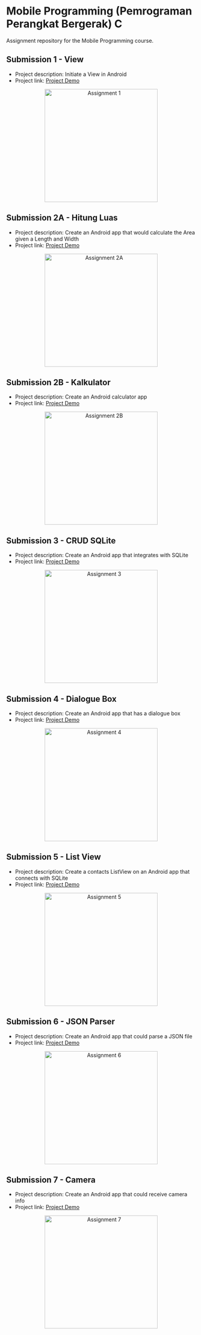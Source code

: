 # Mobile Programming (Pemrograman Perangkat Bergerak) C
Assignment repository for the Mobile Programming course.

## Submission 1 - View
- Project description: Initiate a View in Android
- Project link: [Project Demo](https://youtu.be/jARSNQgwU-Y)
<p align="center">
    <img src="./images/assignment_1.png" alt="Assignment 1" width="300" text-align="center">
</p>

## Submission 2A - Hitung Luas
- Project description: Create an Android app that would calculate the Area given a Length and Width
- Project link: [Project Demo](https://youtu.be/jARSNQgwU-Y)
<p align="center">
    <img src="./images/assignment_2a.png" alt="Assignment 2A" width="300" text-align="center">
</p>

## Submission 2B - Kalkulator
- Project description: Create an Android calculator app
- Project link: [Project Demo](https://youtu.be/_rDw-d4toSA)
<p align="center">
    <img src="./images/assignment_2b.png" alt="Assignment 2B" width="300" text-align="center">
</p>

## Submission 3 - CRUD SQLite
- Project description: Create an Android app that integrates with SQLite
- Project link: [Project Demo](https://youtu.be/NznmIYZGGFY)
<p align="center">
    <img src="./images/assignment_3.png" alt="Assignment 3" width="300" text-align="center">
</p>

## Submission 4 - Dialogue Box
- Project description: Create an Android app that has a dialogue box
- Project link: [Project Demo](https://youtu.be/NznmIYZGGFY)
<p align="center">
    <img src="./images/assignment_3.png" alt="Assignment 4" width="300" text-align="center">
</p>

## Submission 5 - List View 
- Project description: Create a contacts ListView on an Android app that connects with SQLite
- Project link: [Project Demo](https://youtu.be/dfbZ6GwSiNw)
<p align="center">
    <img src="./images/assignment_5.png" alt="Assignment 5" width="300" text-align="center">
</p>

## Submission 6 - JSON Parser
- Project description: Create an Android app that could parse a JSON file
- Project link: [Project Demo](https://youtu.be/oGO8WJo5mz4)
<p align="center">
    <img src="./images/assignment_6.png" alt="Assignment 6" width="300" text-align="center">
</p>

## Submission 7 - Camera
- Project description: Create an Android app that could receive camera info
- Project link: [Project Demo](https://youtu.be/HlQWxkhEr6s)
<p align="center">
    <img src="./images/assignment_7.png" alt="Assignment 7" width="300" text-align="center">
</p>
